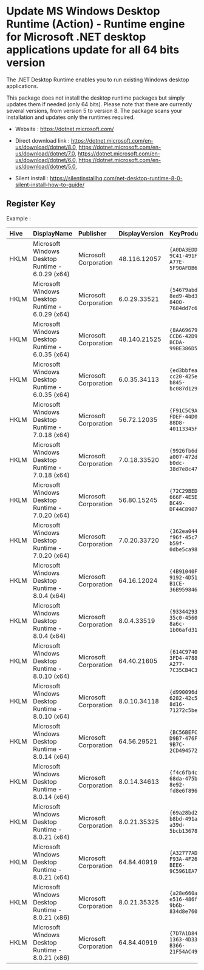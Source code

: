 # Update MS Windows Desktop Runtime (Action) - Runtime engine for Microsoft .NET desktop applications update for all 64 bits version

The .NET Desktop Runtime enables you to run existing Windows desktop applications.

This package does not install the desktop runtime packages but simply updates them if needed (only 64 bits).
Please note that there are currently several versions, from version 5 to version 8.
The package scans your installation and updates only the runtimes required.

* Website : https://dotnet.microsoft.com/

* Direct download link : https://dotnet.microsoft.com/en-us/download/dotnet/8.0,
  https://dotnet.microsoft.com/en-us/download/dotnet/7.0,
  https://dotnet.microsoft.com/en-us/download/dotnet/6.0,
  https://dotnet.microsoft.com/en-us/download/dotnet/5.0,
* Silent install : https://silentinstallhq.com/net-desktop-runtime-8-0-silent-install-how-to-guide/


## Register Key

Example :

 | Hive | DisplayName | Publisher | DisplayVersion | KeyProduct | UninstallExe |
 |:---- |:----------- |:--------- |:-------------- |:---------- |:------------ |
 | HKLM | Microsoft Windows Desktop Runtime - 6.0.29 (x64) | Microsoft Corporation | 48.116.12057 | `{A0DA3EDD-9C41-491F-A77E-5F90AFDB64B2}` | `MsiExec.exe /X{A0DA3EDD-9C41-491F-A77E-5F90AFDB64B2}` |
 | HKLM | Microsoft Windows Desktop Runtime - 6.0.29 (x64) | Microsoft Corporation | 6.0.29.33521 | `{54679abd-8ed9-4bd3-8400-7684dd7c6f03}` | `"C:\ProgramData\Package Cache\{54679abd-8ed9-4bd3-8400-7684dd7c6f03}\windowsdesktop-runtime-6.0.29-win-x64.exe"  /uninstall` |
 | HKLM | Microsoft Windows Desktop Runtime - 6.0.35 (x64) | Microsoft Corporation | 48.140.21525 | `{8AA69679-CCD6-42D9-BCDA-99BE386D57B7}` | `MsiExec.exe /X{8AA69679-CCD6-42D9-BCDA-99BE386D57B7}` |
 | HKLM | Microsoft Windows Desktop Runtime - 6.0.35 (x64) | Microsoft Corporation | 6.0.35.34113 | `{ed3bbfea-cc20-425e-b845-bc087d129675}` | `"C:\ProgramData\Package Cache\{ed3bbfea-cc20-425e-b845-bc087d129675}\windowsdesktop-runtime-6.0.35-win-x64.exe"  /uninstall` |
 | HKLM | Microsoft Windows Desktop Runtime - 7.0.18 (x64) | Microsoft Corporation | 56.72.12035  | `{F91C5C9A-FDEF-44D0-88D8-40113345FAA7}` | `MsiExec.exe /X{F91C5C9A-FDEF-44D0-88D8-40113345FAA7}` |
 | HKLM | Microsoft Windows Desktop Runtime - 7.0.18 (x64) | Microsoft Corporation | 7.0.18.33520 | `{9926fb6d-a007-472d-b0dc-38d7e8c475e0}` | `"C:\ProgramData\Package Cache\{9926fb6d-a007-472d-b0dc-38d7e8c475e0}\windowsdesktop-runtime-7.0.18-win-x64.exe"  /uninstall` |
 | HKLM | Microsoft Windows Desktop Runtime - 7.0.20 (x64) | Microsoft Corporation | 56.80.15245  | `{72C29BED-666F-4E5E-BC49-DF44C890742E}` | `MsiExec.exe /X{72C29BED-666F-4E5E-BC49-DF44C890742E}` |
 | HKLM | Microsoft Windows Desktop Runtime - 7.0.20 (x64) | Microsoft Corporation | 7.0.20.33720 | `{362ea044-f96f-45c7-b59f-0dbe5ca98ff4}` | `"C:\ProgramData\Package Cache\{362ea044-f96f-45c7-b59f-0dbe5ca98ff4}\windowsdesktop-runtime-7.0.20-win-x64.exe"  /uninstall` |
 | HKLM | Microsoft Windows Desktop Runtime - 8.0.4 (x64)  | Microsoft Corporation | 64.16.12024  | `{4B91040F-9192-4D51-B1CE-36B959846C8D}` | `MsiExec.exe /X{4B91040F-9192-4D51-B1CE-36B959846C8D}` |
 | HKLM | Microsoft Windows Desktop Runtime - 8.0.4 (x64)  | Microsoft Corporation | 8.0.4.33519  | `{93344293-35c0-4560-8a6c-1b06afd31de4}` | `"C:\ProgramData\Package Cache\{93344293-35c0-4560-8a6c-1b06afd31de4}\windowsdesktop-runtime-8.0.4-win-x64.exe"  /uninstall` |
 | HKLM | Microsoft Windows Desktop Runtime - 8.0.10 (x64) | Microsoft Corporation | 64.40.21605  | `{614C9740-3FD4-4788-A277-7C35CB4C323B}` | `MsiExec.exe /X{614C9740-3FD4-4788-A277-7C35CB4C323B}` |
 | HKLM | Microsoft Windows Desktop Runtime - 8.0.10 (x64) | Microsoft Corporation | 8.0.10.34118 | `{d990096d-6282-42c5-8d16-71272c5be274}` | `"C:\ProgramData\Package Cache\{d990096d-6282-42c5-8d16-71272c5be274}\windowsdesktop-runtime-8.0.10-win-x64.exe"  /uninstall` |
 | HKLM | Microsoft Windows Desktop Runtime - 8.0.14 (x64) | Microsoft Corporation | 64.56.29521  | `{BC56BEFC-D9B7-476F-9B7C-2CD494572C27}` | `MsiExec.exe /X{BC56BEFC-D9B7-476F-9B7C-2CD494572C27}` |
 | HKLM | Microsoft Windows Desktop Runtime - 8.0.14 (x64) | Microsoft Corporation | 8.0.14.34613 | `{f4c6fb4c-68da-475b-8e92-fd8e6f8960cd}` | `"C:\ProgramData\Package Cache\{f4c6fb4c-68da-475b-8e92-fd8e6f8960cd}\windowsdesktop-runtime-8.0.14-win-x64.exe"  /uninstall` |
 | HKLM | Microsoft Windows Desktop Runtime - 8.0.21 (x64) | Microsoft Corporation | 8.0.21.35325 | `{69a28bd2-b8bd-491a-a39d-5bcb13678463}` | `"C:\ProgramData\Package Cache\{69a28bd2-b8bd-491a-a39d-5bcb13678463}\windowsdesktop-runtime-8.0.21-win-x64.exe"  /uninstall` |
 | HKLM | Microsoft Windows Desktop Runtime - 8.0.21 (x64) | Microsoft Corporation | 64.84.40919 | `{A32777AD-F93A-4F26-BEE6-9C5961EA71D6}` | `MsiExec.exe /X{A32777AD-F93A-4F26-BEE6-9C5961EA71D6}` |
 | HKLM | Microsoft Windows Desktop Runtime - 8.0.21 (x86) | Microsoft Corporation | 8.0.21.35325 | `{a28e660a-e516-486f-9b6b-834d8e760ac1}` | `"C:\ProgramData\Package Cache\{a28e660a-e516-486f-9b6b-834d8e760ac1}\windowsdesktop-runtime-8.0.21-win-x86.exe"  /uninstall` |
 | HKLM | Microsoft Windows Desktop Runtime - 8.0.21 (x86) | Microsoft Corporation | 64.84.40919 | `{7D7A1D84-1363-4D33-B366-21F54AC4917D}` | `MsiExec.exe /X{7D7A1D84-1363-4D33-B366-21F54AC4917D}` |
